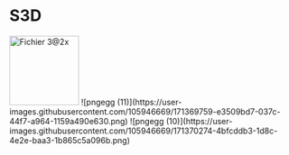# S3D
<img width="123" alt="Fichier 3@2x" src="https://user-images.githubusercontent.com/105946669/171367547-43cf20aa-c501-4d21-bd60-c05162d136d4.png">
![pngegg (11)](https://user-images.githubusercontent.com/105946669/171369759-e3509bd7-037c-44f7-a964-1159a490e630.png)
![pngegg (10)](https://user-images.githubusercontent.com/105946669/171370274-4bfcddb3-1d8c-4e2e-baa3-1b865c5a096b.png)
